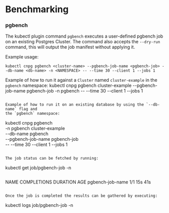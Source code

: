 # Benchmarking

### pgbench

The kubectl plugin command `pgbench` executes a user-defined pgbench job on an existing Postgres Cluster.
The command also accepts the `--dry-run` command, this will output the job manifest without applying it.

Example usage:
```
kubectl cnpg pgbench <cluster-name> --pgbench-job-name <pgbench-job> --db-name <db-name> -n <NAMESPACE> -- --time 30 --client 1 --jobs 1
```

Example of how to run it against a `Cluster` named `cluster-example` in the `pgbench` namespace:
kubectl cnpg pgbench cluster-example --pgbench-job-name pgbench-job -n pgbench -- --time 30 --client 1 --jobs 1
```

Example of how to run it on an existing database by using the `--db-name` flag and
the `pgbench` namespace:
```
kubectl cnpg pgbench \
  -n pgbench cluster-example \
  --db-name pgbench \
  --pgbench-job-name pgbench-job \
  -- --time 30 --client 1 --jobs 1
```

The job status can be fetched by running:
```
kubectl get job/pgbench-job -n <namespace>
```
```
NAME               COMPLETIONS   DURATION   AGE
pgbench-job-name   1/1           15s        41s
```

Once the job is completed the results can be gathered by executing:

```
kubectl logs job/pgbench-job -n <namespace>
```
